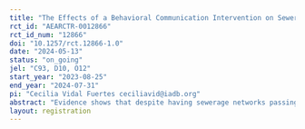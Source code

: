 ```yaml
---
title: "The Effects of a Behavioral Communication Intervention on Sewerage Connection in Paraguay"
rct_id: "AEARCTR-0012866"
rct_id_num: "12866"
doi: "10.1257/rct.12866-1.0"
date: "2024-05-13"
status: "on_going"
jel: "C93, D10, O12"
start_year: "2023-08-25"
end_year: "2024-07-31"
pi: "Cecilia Vidal Fuertes ceciliavid@iadb.org"
abstract: "Evidence shows that despite having sewerage networks passing in front of their dwelling, a significant proportion of households in Latin America and the Caribbean remain unconnected to sanitation services (Sturzenegger et.al. 2020). In a context where countries are making considerable investment in expanding sanitation infrastructure, this lack of uptake results in inefficiencies, including missed health and environmental benefits, operational challenges, and reduced financial sustainability for service providers. To address this issue, governments and service providers are implementing initiatives to encourage household connections. However, evidence on effective strategies remains limited. This study aims to assess the effectiveness of a behaviorally informed communication intervention to incentivize sewerage connection in the city of Fernando de la Mora, Paraguay. The intervention targets capability and motivation barriers to connecting, such as limited knowledge of -and perceived difficulties in- the connection process. It comprises a) printed communication material delivered through household visits, and b) two rounds of follow-up SMS messages reinforcing communication messages. The first phase was implemented alongside the baseline survey between August and November of 2023. The second phase (SMS messages) is scheduled for June 2024. Using an RCT design, households were assigned to receive the intervention or not. Two follow-up surveys will be carried out over the evaluation sample (n=766 households) to assess the impact of the first phase and both phases combined. Our primary outcomes of interest include sewerage connection rates and knowledge/perceptions related to the connection process and benefits.  "
layout: registration
---
```


